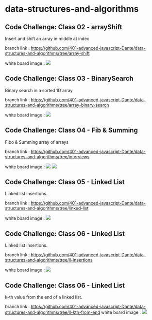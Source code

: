 # data-structures-and-algorithms

## Code Challenge: Class 02 - arrayShift 
Insert and shift an array in middle at index

branch link :
https://github.com/401-advanced-javascript-Dante/data-structures-and-algorithms/tree/array-shift

white board image :
![](assets/arrayShift.JPG)




## Code Challenge: Class 03 - BinarySearch 
Binary search in a sorted 1D array


branch link :
https://github.com/401-advanced-javascript-Dante/data-structures-and-algorithms/tree/array-binary-search

white board image :
![](assets/binaryArr.JPG)




## Code Challenge: Class 04 - Fib & Summing
Fibo & Summing array of arrays

branch link :
https://github.com/401-advanced-javascript-Dante/data-structures-and-algorithms/tree/interviews


white board image :
![](assets/fibo.JPG)
![](assets/summ.JPG)



## Code Challenge: Class 05 - Linked List
Linked list insertions.


branch link :
https://github.com/401-advanced-javascript-Dante/data-structures-and-algorithms/tree/linked-list

white board image :
![](assets/linkedlist.JPG)


## Code Challenge: Class 06 - Linked List
Linked list insertions.


branch link :
https://github.com/401-advanced-javascript-Dante/data-structures-and-algorithms/tree/ll-insertions

white board image :
![](assets/linkedlist2.jpg)


## Code Challenge: Class 06 - Linked List
k-th value from the end of a linked list.

branch link :
https://github.com/401-advanced-javascript-Dante/data-structures-and-algorithms/tree/ll-kth-from-end
white board image :
![](assets/linkedlist3.JPG)


